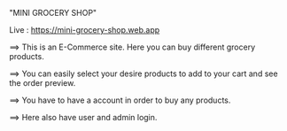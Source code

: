 "MINI GROCERY SHOP"
 
Live : https://mini-grocery-shop.web.app
 
==> This is an E-Commerce site. Here you can buy different grocery products.

==> You can easily select your desire products to add to your cart and see the order preview.

==> You have to have a account in order to buy any products.

==> Here also have user and admin login.